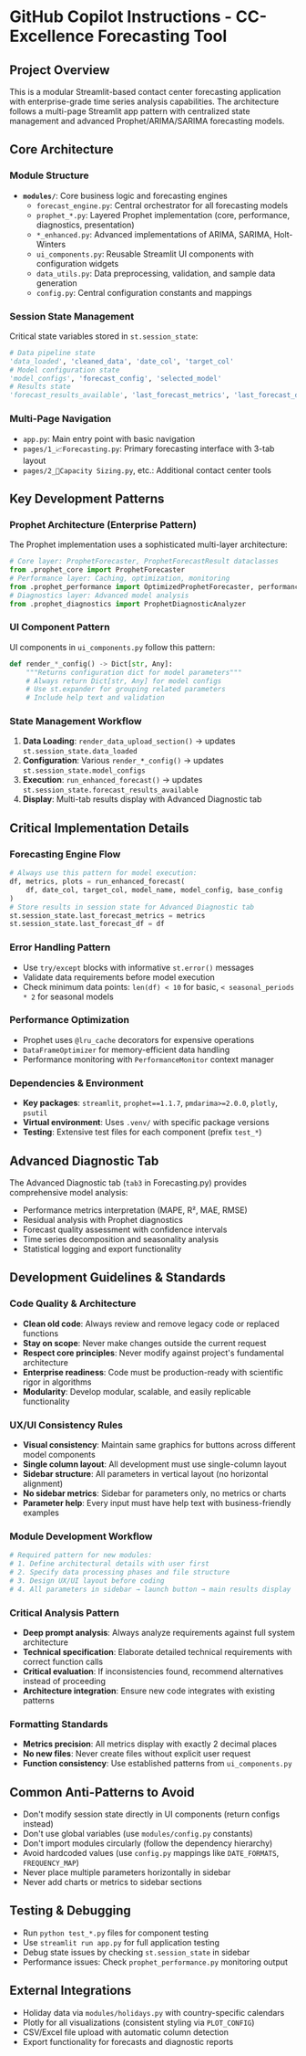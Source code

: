 # GitHub Copilot Instructions - CC-Excellence Forecasting Tool

## Project Overview
This is a modular Streamlit-based contact center forecasting application with enterprise-grade time series analysis capabilities. The architecture follows a multi-page Streamlit app pattern with centralized state management and advanced Prophet/ARIMA/SARIMA forecasting models.

## Core Architecture

### Module Structure
- **`modules/`**: Core business logic and forecasting engines
  - `forecast_engine.py`: Central orchestrator for all forecasting models
  - `prophet_*.py`: Layered Prophet implementation (core, performance, diagnostics, presentation)
  - `*_enhanced.py`: Advanced implementations of ARIMA, SARIMA, Holt-Winters
  - `ui_components.py`: Reusable Streamlit UI components with configuration widgets
  - `data_utils.py`: Data preprocessing, validation, and sample data generation
  - `config.py`: Central configuration constants and mappings

### Session State Management
Critical state variables stored in `st.session_state`:
```python
# Data pipeline state
'data_loaded', 'cleaned_data', 'date_col', 'target_col'
# Model configuration state  
'model_configs', 'forecast_config', 'selected_model'
# Results state
'forecast_results_available', 'last_forecast_metrics', 'last_forecast_df'
```

### Multi-Page Navigation
- `app.py`: Main entry point with basic navigation
- `pages/1_📈Forecasting.py`: Primary forecasting interface with 3-tab layout
- `pages/2_🧮Capacity Sizing.py`, etc.: Additional contact center tools

## Key Development Patterns

### Prophet Architecture (Enterprise Pattern)
The Prophet implementation uses a sophisticated multi-layer architecture:
```python
# Core layer: ProphetForecaster, ProphetForecastResult dataclasses
from .prophet_core import ProphetForecaster
# Performance layer: Caching, optimization, monitoring
from .prophet_performance import OptimizedProphetForecaster, performance_monitor
# Diagnostics layer: Advanced model analysis
from .prophet_diagnostics import ProphetDiagnosticAnalyzer
```

### UI Component Pattern
UI components in `ui_components.py` follow this pattern:
```python
def render_*_config() -> Dict[str, Any]:
    """Returns configuration dict for model parameters"""
    # Always return Dict[str, Any] for model configs
    # Use st.expander for grouping related parameters
    # Include help text and validation
```

### State Management Workflow
1. **Data Loading**: `render_data_upload_section()` → updates `st.session_state.data_loaded`
2. **Configuration**: Various `render_*_config()` → updates `st.session_state.model_configs`
3. **Execution**: `run_enhanced_forecast()` → updates `st.session_state.forecast_results_available`
4. **Display**: Multi-tab results display with Advanced Diagnostic tab

## Critical Implementation Details

### Forecasting Engine Flow
```python
# Always use this pattern for model execution:
df, metrics, plots = run_enhanced_forecast(
    df, date_col, target_col, model_name, model_config, base_config
)
# Store results in session state for Advanced Diagnostic tab
st.session_state.last_forecast_metrics = metrics
st.session_state.last_forecast_df = df
```

### Error Handling Pattern
- Use `try/except` blocks with informative `st.error()` messages
- Validate data requirements before model execution
- Check minimum data points: `len(df) < 10` for basic, `< seasonal_periods * 2` for seasonal models

### Performance Optimization
- Prophet uses `@lru_cache` decorators for expensive operations
- `DataFrameOptimizer` for memory-efficient data handling
- Performance monitoring with `PerformanceMonitor` context manager

### Dependencies & Environment
- **Key packages**: `streamlit`, `prophet==1.1.7`, `pmdarima>=2.0.0`, `plotly`, `psutil`
- **Virtual environment**: Uses `.venv/` with specific package versions
- **Testing**: Extensive test files for each component (prefix `test_*`)

## Advanced Diagnostic Tab
The Advanced Diagnostic tab (`tab3` in Forecasting.py) provides comprehensive model analysis:
- Performance metrics interpretation (MAPE, R², MAE, RMSE)
- Residual analysis with Prophet diagnostics
- Forecast quality assessment with confidence intervals
- Time series decomposition and seasonality analysis
- Statistical logging and export functionality

## Development Guidelines & Standards

### Code Quality & Architecture
- **Clean old code**: Always review and remove legacy code or replaced functions
- **Stay on scope**: Never make changes outside the current request
- **Respect core principles**: Never modify against project's fundamental architecture
- **Enterprise readiness**: Code must be production-ready with scientific rigor in algorithms
- **Modularity**: Develop modular, scalable, and easily replicable functionality

### UX/UI Consistency Rules
- **Visual consistency**: Maintain same graphics for buttons across different model components
- **Single column layout**: All development must use single-column layout
- **Sidebar structure**: All parameters in vertical layout (no horizontal alignment)
- **No sidebar metrics**: Sidebar for parameters only, no metrics or charts
- **Parameter help**: Every input must have help text with business-friendly examples

### Module Development Workflow
```python
# Required pattern for new modules:
# 1. Define architectural details with user first
# 2. Specify data processing phases and file structure  
# 3. Design UX/UI layout before coding
# 4. All parameters in sidebar → launch button → main results display
```

### Critical Analysis Pattern
- **Deep prompt analysis**: Always analyze requirements against full system architecture
- **Technical specification**: Elaborate detailed technical requirements with correct function calls
- **Critical evaluation**: If inconsistencies found, recommend alternatives instead of proceeding
- **Architecture integration**: Ensure new code integrates with existing patterns

### Formatting Standards
- **Metrics precision**: All metrics display with exactly 2 decimal places
- **No new files**: Never create files without explicit user request
- **Function consistency**: Use established patterns from `ui_components.py`

## Common Anti-Patterns to Avoid
- Don't modify session state directly in UI components (return configs instead)
- Don't use global variables (use `modules/config.py` constants)
- Don't import modules circularly (follow the dependency hierarchy)
- Avoid hardcoded values (use `config.py` mappings like `DATE_FORMATS`, `FREQUENCY_MAP`)
- Never place multiple parameters horizontally in sidebar
- Never add charts or metrics to sidebar sections

## Testing & Debugging
- Run `python test_*.py` files for component testing
- Use `streamlit run app.py` for full application testing
- Debug state issues by checking `st.session_state` in sidebar
- Performance issues: Check `prophet_performance.py` monitoring output

## External Integrations
- Holiday data via `modules/holidays.py` with country-specific calendars
- Plotly for all visualizations (consistent styling via `PLOT_CONFIG`)
- CSV/Excel file upload with automatic column detection
- Export functionality for forecasts and diagnostic reports
